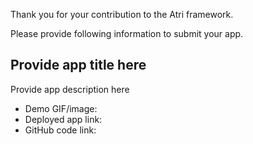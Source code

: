 Thank you for your contribution to the Atri framework. 

Please provide following information to submit your app. 

## Provide app title here

Provide app description here

- Demo GIF/image:
- Deployed app link:
- GitHub code link: 